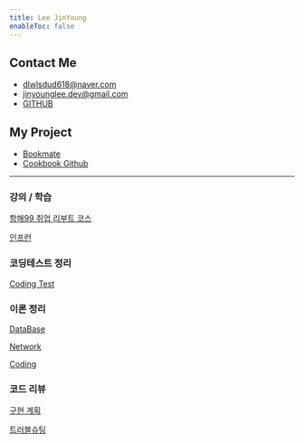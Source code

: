 ```yaml
---
title: Lee JinYoung
enableToc: false
---
```

## Contact Me
- dlwlsdud618@naver.com
- jinyounglee.dev@gmail.com  
- [GITHUB](https://github.com/Lee-Jin-Young)


## My Project
- [Bookmate](https://bookmate.life)
- [Cookbook Github](https://github.com/Lee-Jin-Young/RecipeBook_android)

---
### 강의 / 학습
[항해99 취업 리부트 코스](Hanghae99)

[인프런](Inflearn)

### 코딩테스트 정리
[Coding Test](Coding%20Test)


### 이론 정리
[DataBase](Summary/DB)

[Network](Summary/Network)

[Coding](Summary)


### 코드 리뷰
[구현 계획](Develop%20Plan)

[트러블슈팅](Trouble%20Shooting)

